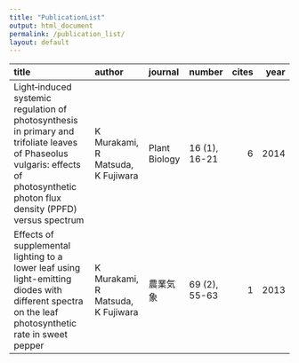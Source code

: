 ```yaml
---
title: "PublicationList"
output: html_document
permalink: /publication_list/
layout: default
---
```



|title                                                                                                                                                                            |author                            |journal       |number        | cites| year|
|:--------------------------------------------------------------------------------------------------------------------------------------------------------------------------------|:---------------------------------|:-------------|:-------------|-----:|----:|
|Light‐induced systemic regulation of photosynthesis in primary and trifoliate leaves of Phaseolus vulgaris: effects of photosynthetic photon flux density (PPFD) versus spectrum |K Murakami, R Matsuda, K Fujiwara |Plant Biology |16 (1), 16-21 |     6| 2014|
|Effects of supplemental lighting to a lower leaf using light-emitting diodes with different spectra on the leaf photosynthetic rate in sweet pepper                              |K Murakami, R Matsuda, K Fujiwara |農業気象      |69 (2), 55-63 |     1| 2013|
